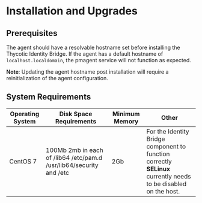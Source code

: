[title]: # (Installation and Upgrades)
[tags]: # (setup)
[priority]: # (2)
# Installation and Upgrades

## Prerequisites

The agent should have a resolvable hostname set before installing the Thycotic Identity Bridge. If the agent has a default hostname of `localhost.localdomain`, the pmagent service will not function as expected.

**Note**: Updating the agent hostname post installation will require a reinitialization of the agent configuration.

## System Requirements

| **Operating System** | **Disk Space Requirements**  | **Minimum Memory** | **Other** |
| ----- | ----- | ----- | ----- |
| CentOS 7 | 100Mb 2mb in each of /lib64 /etc/pam.d /usr/lib64/security and /etc | 2Gb | For the Identity Bridge component to function correctly **SELinux** currently needs to be disabled on the host. |
